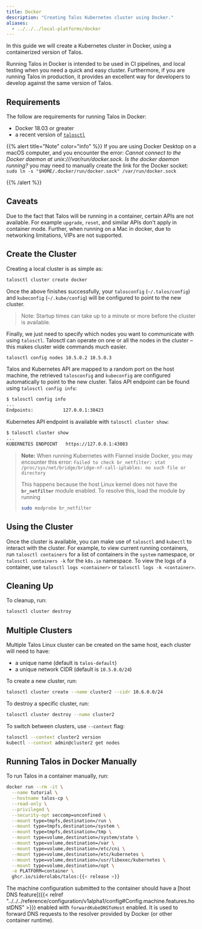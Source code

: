 ```yaml
---
title: Docker
description: "Creating Talos Kubernetes cluster using Docker."
aliases:
  - ../../../local-platforms/docker
---
```


In this guide we will create a Kubernetes cluster in Docker, using a containerized version of Talos.

Running Talos in Docker is intended to be used in CI pipelines, and local testing when you need a quick and easy cluster.
Furthermore, if you are running Talos in production, it provides an excellent way for developers to develop against the same version of Talos.

## Requirements

The follow are requirements for running Talos in Docker:

- Docker 18.03 or greater
- a recent version of [`talosctl`](https://github.com/siderolabs/talos/releases)

{{% alert title="Note" color="info" %}}
If you are using Docker Desktop on a macOS computer, and you encounter the error: *Cannot connect to the Docker daemon at unix:///var/run/docker.sock. Is the docker daemon running?* you may need to manually create the link for the Docker socket:
```sudo ln -s "$HOME/.docker/run/docker.sock" /var/run/docker.sock```

{{% /alert %}}

## Caveats

Due to the fact that Talos will be running in a container, certain APIs are not available.
For example `upgrade`, `reset`, and similar APIs don't apply in container mode.
Further, when running on a Mac in docker, due to networking limitations, VIPs are not supported.

## Create the Cluster

Creating a local cluster is as simple as:

```bash
talosctl cluster create docker
```

Once the above finishes successfully, your `talosconfig` (`~/.talos/config`)  and `kubeconfig` (`~/.kube/config`) will be configured to point to the new cluster.

> Note: Startup times can take up to a minute or more before the cluster is available.

Finally, we just need to specify which nodes you want to communicate with using `talosctl`.
Talosctl can operate on one or all the nodes in the cluster – this makes cluster wide commands much easier.

`talosctl config nodes 10.5.0.2 10.5.0.3`

Talos and Kubernetes API are mapped to a random port on the host machine, the retrieved `talosconfig` and `kubeconfig` are configured automatically to point to the new cluster.
Talos API endpoint can be found using `talosctl config info`:

```bash
$ talosctl config info
...
Endpoints:           127.0.0.1:38423
```

Kubernetes API endpoint is available with `talosctl cluster show`:

```bash
$ talosctl cluster show
...
KUBERNETES ENDPOINT   https://127.0.0.1:43083
```

> **Note:** When running Kubernetes with Flannel inside Docker, you may encounter this error:
> `Failed to check br_netfilter: stat /proc/sys/net/bridge/bridge-nf-call-iptables: no such file or directory`
>
> This happens because the host Linux kernel does not have the **`br_netfilter`** module enabled.
> To resolve this, load the module by running
>
> ```bash
> sudo modprobe br_netfilter
> ```

## Using the Cluster

Once the cluster is available, you can make use of `talosctl` and `kubectl` to interact with the cluster.
For example, to view current running containers, run `talosctl containers` for a list of containers in the `system` namespace, or `talosctl containers -k` for the `k8s.io` namespace.
To view the logs of a container, use `talosctl logs <container>` or `talosctl logs -k <container>`.

## Cleaning Up

To cleanup, run:

```bash
talosctl cluster destroy
```

## Multiple Clusters

Multiple Talos Linux cluster can be created on the same host, each cluster will need to have:

- a unique name (default is `talos-default`)
- a unique network CIDR (default is `10.5.0.0/24`)

To create a new cluster, run:

```bash
talosctl cluster create --name cluster2 --cidr 10.6.0.0/24
```

To destroy a specific cluster, run:

```bash
talosctl cluster destroy --name cluster2
```

To switch between clusters, use `--context` flag:

```bash
talosctl --context cluster2 version
kubectl --context admin@cluster2 get nodes
```

## Running Talos in Docker Manually

To run Talos in a container manually, run:

```bash
docker run --rm -it \
  --name tutorial \
  --hostname talos-cp \
  --read-only \
  --privileged \
  --security-opt seccomp=unconfined \
  --mount type=tmpfs,destination=/run \
  --mount type=tmpfs,destination=/system \
  --mount type=tmpfs,destination=/tmp \
  --mount type=volume,destination=/system/state \
  --mount type=volume,destination=/var \
  --mount type=volume,destination=/etc/cni \
  --mount type=volume,destination=/etc/kubernetes \
  --mount type=volume,destination=/usr/libexec/kubernetes \
  --mount type=volume,destination=/opt \
  -e PLATFORM=container \
  ghcr.io/siderolabs/talos:{{< release >}}
```

The machine configuration submitted to the container should have a [host DNS feature]({{< relref "../../../reference/configuration/v1alpha1/config#Config.machine.features.hostDNS"  >}}) enabled with `forwardKubeDNSToHost` enabled.
It is used to forward DNS requests to the resolver provided by Docker (or other container runtime).
